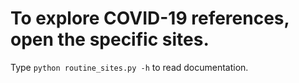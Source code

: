 # To explore COVID-19 references, open the specific sites. 
Type `python routine_sites.py -h` to read documentation. 
